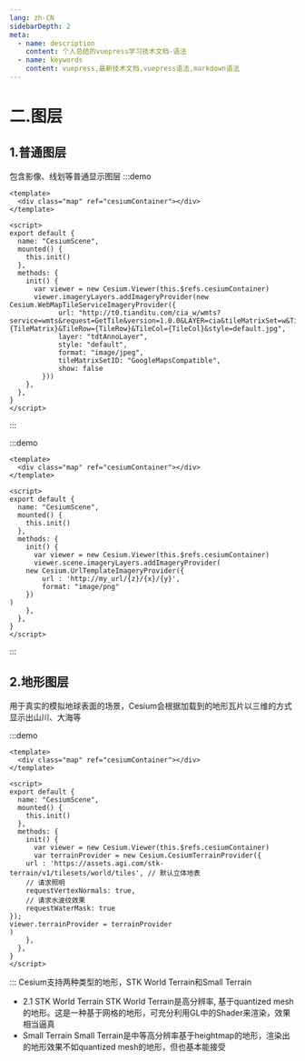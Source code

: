 ```yaml
---
lang: zh-CN
sidebarDepth: 2
meta:
  - name: description
    content: 个人总结的vuepress学习技术文档-语法
  - name: keywords
    content: vuepress,最新技术文档,vuepress语法,markdown语法
---
```


# 二.图层
## 1.普通图层
包含影像、线划等普通显示图层
:::demo

```vue
<template>
  <div class="map" ref="cesiumContainer"></div>
</template>

<script>
export default {
  name: "CesiumScene",
  mounted() {
    this.init()
  },
  methods: {
    init() {
      var viewer = new Cesium.Viewer(this.$refs.cesiumContainer)
      viewer.imageryLayers.addImageryProvider(new Cesium.WebMapTileServiceImageryProvider({
            url: "http://t0.tianditu.com/cia_w/wmts?service=wmts&request=GetTile&version=1.0.0&LAYER=cia&tileMatrixSet=w&TileMatrix={TileMatrix}&TileRow={TileRow}&TileCol={TileCol}&style=default.jpg",
            layer: "tdtAnnoLayer",
            style: "default",
            format: "image/jpeg",
            tileMatrixSetID: "GoogleMapsCompatible",
            show: false
        }))
    },
  },
}
</script>
```

:::

:::demo

```vue
<template>
  <div class="map" ref="cesiumContainer"></div>
</template>

<script>
export default {
  name: "CesiumScene",
  mounted() {
    this.init()
  },
  methods: {
    init() {
      var viewer = new Cesium.Viewer(this.$refs.cesiumContainer)
      viewer.scene.imageryLayers.addImageryProvider(
    new Cesium.UrlTemplateImageryProvider({
        url : 'http://my_url/{z}/{x}/{y}',
        format: "image/png"
    })
)
    },
  },
}
</script>
```

:::

## 2.地形图层
用于真实的模拟地球表面的场景，Cesium会根据加载到的地形瓦片以三维的方式显示出山川、大海等

:::demo

```vue
<template>
  <div class="map" ref="cesiumContainer"></div>
</template>

<script>
export default {
  name: "CesiumScene",
  mounted() {
    this.init()
  },
  methods: {
    init() {
      var viewer = new Cesium.Viewer(this.$refs.cesiumContainer)
      var terrainProvider = new Cesium.CesiumTerrainProvider({
    url : 'https://assets.agi.com/stk-terrain/v1/tilesets/world/tiles', // 默认立体地表
    // 请求照明
    requestVertexNormals: true,
    // 请求水波纹效果
    requestWaterMask: true
});
viewer.terrainProvider = terrainProvider
)
    },
  },
}
</script>
```

:::
Cesium支持两种类型的地形，STK World Terrain和Small Terrain
- 2.1 STK World Terrain
STK World Terrain是高分辨率, 基于quantized mesh的地形。这是一种基于网格的地形，可充分利用GL中的Shader来渲染，效果相当逼真
- Small Terrain
Small Terrain是中等高分辨率基于heightmap的地形，渲染出的地形效果不如quantized mesh的地形，但也基本能接受

